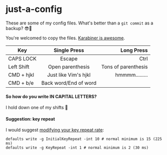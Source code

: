 # just-a-config

These are some of my config files. What's better than a `git commit` as a backup? 😎🙊

You're welcomed to copy the files. [Karabiner is awesome](https://pqrs.org/osx/karabiner/).

| Key        |     Single Press      |          Long Press |
| ---------- | :-------------------: | ------------------: |
| CAPS LOCK  |        Escape         |                Ctrl |
| Left Shift |   Open parenthesis    | Tons of parenthesis |
| CMD + hjkl | Just like Vim's hjkl  |      hmmmm......... |
| CMD + b/e  | Back word/End of word |                     |

#### So how do you write IN CAPITAL LETTERS?

I hold down one of my shifts 🕺

#### Suggestion: key repeat

I would suggest [modifying your key repeat rate](https://github.com/tekezo/Karabiner-Elements/issues/10):

```
defaults write -g InitialKeyRepeat -int 10 # normal minimum is 15 (225 ms)
defaults write -g KeyRepeat -int 1 # normal minimum is 2 (30 ms)
```
